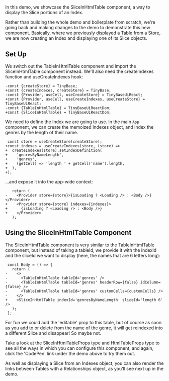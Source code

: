 # <SliceInHtmlTable />

In this demo, we showcase the SliceInHtmlTable component, a way to display
the Slice portions of an Index.

Rather than building the whole demo and boilerplate from scratch, we're going
back and making changes to the <TableInHtmlTable /> demo to demonstrate this new
component. Basically, where we previously displayed a Table from a Store, we are
now creating an Index and displaying one of its Slice objects.

[base]: # '<TableInHtmlTable />'

## Set Up

We switch out the TableInHtmlTable component and import the SliceInHtmlTable
component instead. We'll also need the createIndexes function and
useCreateIndexes hook:

```diff-js
-const {createStore} = TinyBase;
+const {createIndexes, createStore} = TinyBase;
-const {Provider, useCell, useCreateStore} = TinyBaseUiReact;
+const {Provider, useCell, useCreateIndexes, useCreateStore} = TinyBaseUiReact;
-const {TableInHtmlTable} = TinyBaseUiReactDom;
+const {SliceInHtmlTable} = TinyBaseUiReactDom;
```

We need to define the Index we are going to use. In the main `App` component, we
can create the memoized Indexes object, and index the genres by the length of
their name.

```diff-js
 const store = useCreateStore(createStore);
+const indexes = useCreateIndexes(store, (store) =>
+  createIndexes(store).setIndexDefinition(
+    'genresByNameLength',
+    'genres',
+    (getCell) => 'length ' + getCell('name').length,
+  ),
+);
```

...and expose it into the app-wide context:

```diff-js
   return (
-    <Provider store={store}>{isLoading ? <Loading /> : <Body />}</Provider>
+    <Provider store={store} indexes={indexes}>
+      {isLoading ? <Loading /> : <Body />}
+    </Provider>
   );
```

## Using the SliceInHtmlTable Component

The SliceInHtmlTable component is very similar to the TableInHtmlTable
component, but instead of taking a tableId, we provide it with the indexId and
the sliceId we want to display (here, the names that are 6 letters long):

```diff-jsx
 const Body = () => {
   return (
-    <>
-      <TableInHtmlTable tableId='genres' />
-      <TableInHtmlTable tableId='genres' headerRow={false} idColumn={false} />
-      <TableInHtmlTable tableId='genres' customCells={customCells} />
-    </>
+    <SliceInHtmlTable indexId='genresByNameLength' sliceId='length 6' />
   );
 };
```

For fun we could add the 'editable' prop to this table, but of course as soon as
you add to or delete from the name of the genre, it will get reindexed into a
different Slice and disappear! So maybe not.

Take a look at the SliceInHtmlTableProps type and HtmlTableProps type to see all
the ways in which you can configure this component, and again, click the
'CodePen' link under the demo above to try them out.

As well as displaying a Slice from an Indexes object, you can also render the
links between Tables with a Relationships object, as you'll see next up in the
<RelationshipInHtmlTable /> demo.
